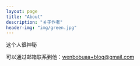 ```yaml
---
layout: page
title: "About"
description: "关于作者"
header-img: "img/green.jpg"
---
```


这个人很神秘

可以通过邮箱联系到他：wenbobuaa+blog@gmail.com


